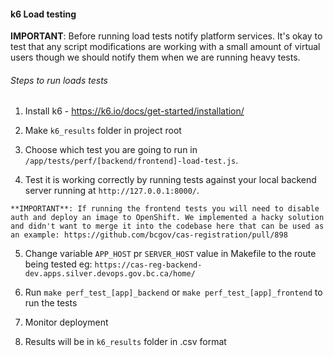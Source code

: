 #### k6 Load testing

**IMPORTANT**: Before running load tests notify platform services. It's okay to test that any script modifications are working with a small amount of virtual users though we should notify them when we are running heavy tests.

###### Steps to run loads tests

1. Install k6 - https://k6.io/docs/get-started/installation/

2. Make `k6_results` folder in project root

3. Choose which test you are going to run in `/app/tests/perf/[backend/frontend]-load-test.js`.

4. Test it is working correctly by running tests against your local backend server running at `http://127.0.0.1:8000/`.

```
**IMPORTANT**: If running the frontend tests you will need to disable auth and deploy an image to OpenShift. We implemented a hacky solution and didn't want to merge it into the codebase here that can be used as an example: https://github.com/bcgov/cas-registration/pull/898
```

5. Change variable `APP_HOST` pr `SERVER_HOST` value in Makefile to the route being tested eg: `https://cas-reg-backend-dev.apps.silver.devops.gov.bc.ca/home/`

6. Run `make perf_test_[app]_backend` or `make perf_test_[app]_frontend` to run the tests

7. Monitor deployment

8. Results will be in `k6_results` folder in .csv format
